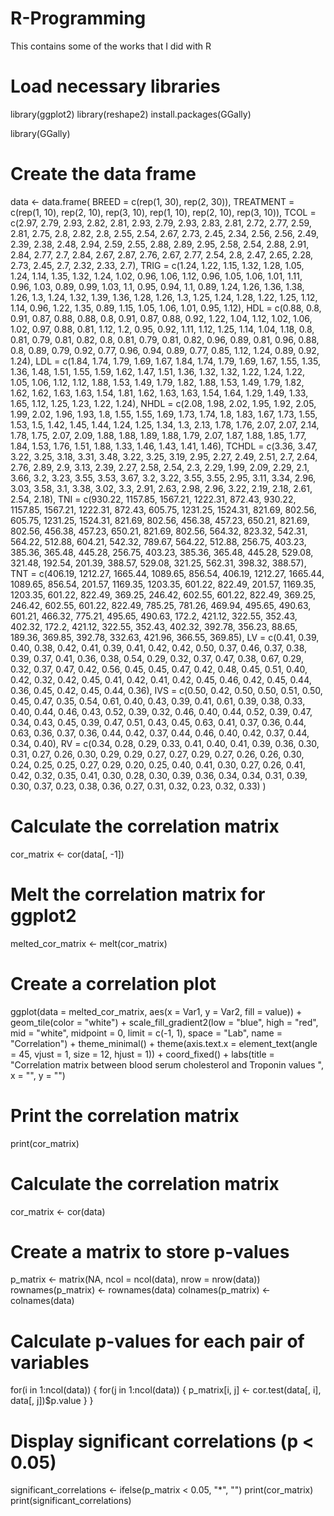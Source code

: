 # R-Programming
This contains some of the works that I did with R
# Load necessary libraries
library(ggplot2)
library(reshape2)
install.packages(GGally)


library(GGally)


# Create the data frame
data <- data.frame(
  BREED = c(rep(1, 30), rep(2, 30)),
  TREATMENT = c(rep(1, 10), rep(2, 10), rep(3, 10), rep(1, 10), rep(2, 10), rep(3, 10)),
  TCOL = c(2.97, 2.79, 2.93, 2.82, 2.81, 2.93, 2.79, 2.93, 2.83, 2.81, 2.72, 2.77, 2.59, 2.81, 2.75, 2.8, 2.82, 2.8, 2.55, 2.54, 2.67, 2.73, 2.45, 2.34, 2.56, 2.56, 2.49, 2.39, 2.38, 2.48,
           2.94, 2.59, 2.55, 2.88, 2.89, 2.95, 2.58, 2.54, 2.88, 2.91, 2.84, 2.77, 2.7, 2.84, 2.67, 2.87, 2.76, 2.67, 2.77, 2.54, 2.8, 2.47, 2.65, 2.28, 2.73, 2.45, 2.7, 2.32, 2.33, 2.7),
  TRIG = c(1.24, 1.22, 1.15, 1.32, 1.28, 1.05, 1.24, 1.14, 1.35, 1.32, 1.24, 1.02, 0.96, 1.06, 1.12, 0.96, 1.05, 1.06, 1.01, 1.11, 0.96, 1.03, 0.89, 0.99, 1.03, 1.1, 0.95, 0.94, 1.1, 0.89,
           1.24, 1.26, 1.36, 1.38, 1.26, 1.3, 1.24, 1.32, 1.39, 1.36, 1.28, 1.26, 1.3, 1.25, 1.24, 1.28, 1.22, 1.25, 1.12, 1.14, 0.96, 1.22, 1.35, 0.89, 1.15, 1.05, 1.06, 1.01, 0.95, 1.12),
  HDL = c(0.88, 0.8, 0.91, 0.87, 0.88, 0.88, 0.8, 0.91, 0.87, 0.88, 0.92, 1.22, 1.04, 1.12, 1.02, 1.06, 1.02, 0.97, 0.88, 0.81, 1.12, 1.2, 0.95, 0.92, 1.11, 1.12, 1.25, 1.14, 1.04, 1.18,
          0.8, 0.81, 0.79, 0.81, 0.82, 0.8, 0.81, 0.79, 0.81, 0.82, 0.96, 0.89, 0.81, 0.96, 0.88, 0.8, 0.89, 0.79, 0.92, 0.77, 0.96, 0.94, 0.89, 0.77, 0.85, 1.12, 1.24, 0.89, 0.92, 1.24),
  LDL = c(1.84, 1.74, 1.79, 1.69, 1.67, 1.84, 1.74, 1.79, 1.69, 1.67, 1.55, 1.35, 1.36, 1.48, 1.51, 1.55, 1.59, 1.62, 1.47, 1.51, 1.36, 1.32, 1.32, 1.22, 1.24, 1.22, 1.05, 1.06, 1.12, 1.12,
          1.88, 1.53, 1.49, 1.79, 1.82, 1.88, 1.53, 1.49, 1.79, 1.82, 1.62, 1.62, 1.63, 1.63, 1.54, 1.81, 1.62, 1.63, 1.63, 1.54, 1.64, 1.29, 1.49, 1.33, 1.65, 1.12, 1.25, 1.23, 1.22, 1.24),
  NHDL = c(2.08, 1.98, 2.02, 1.95, 1.92, 2.05, 1.99, 2.02, 1.96, 1.93, 1.8, 1.55, 1.55, 1.69, 1.73, 1.74, 1.8, 1.83, 1.67, 1.73, 1.55, 1.53, 1.5, 1.42, 1.45, 1.44, 1.24, 1.25, 1.34, 1.3,
           2.13, 1.78, 1.76, 2.07, 2.07, 2.14, 1.78, 1.75, 2.07, 2.09, 1.88, 1.88, 1.89, 1.88, 1.79, 2.07, 1.87, 1.88, 1.85, 1.77, 1.84, 1.53, 1.76, 1.51, 1.88, 1.33, 1.46, 1.43, 1.41, 1.46),
  TCHDL = c(3.36, 3.47, 3.22, 3.25, 3.18, 3.31, 3.48, 3.22, 3.25, 3.19, 2.95, 2.27, 2.49, 2.51, 2.7, 2.64, 2.76, 2.89, 2.9, 3.13, 2.39, 2.27, 2.58, 2.54, 2.3, 2.29, 1.99, 2.09, 2.29, 2.1,
                 3.66, 3.2, 3.23, 3.55, 3.53, 3.67, 3.2, 3.22, 3.55, 3.55, 2.95, 3.11, 3.34, 2.96, 3.03, 3.58, 3.1, 3.38, 3.02, 3.3, 2.91, 2.63, 2.98, 2.96, 3.22, 2.19, 2.18, 2.61, 2.54, 2.18),
  TNI = c(930.22, 1157.85, 1567.21, 1222.31, 872.43, 930.22, 1157.85, 1567.21, 1222.31, 872.43, 605.75, 1231.25, 1524.31, 821.69, 802.56, 605.75, 1231.25, 1524.31, 821.69, 802.56, 456.38, 457.23,
          650.21, 821.69, 802.56, 456.38, 457.23, 650.21, 821.69, 802.56, 564.32, 823.32, 542.31, 564.22, 512.88, 604.21, 542.32, 789.67, 564.22, 512.88, 256.75, 403.23, 385.36, 365.48, 445.28,
          256.75, 403.23, 385.36, 365.48, 445.28, 529.08, 321.48, 192.54, 201.39, 388.57, 529.08, 321.25, 562.31, 398.32, 388.57),
  TNT = c(406.19, 1212.27, 1665.44, 1089.65, 856.54, 406.19, 1212.27, 1665.44, 1089.65, 856.54, 201.57, 1169.35, 1203.35, 601.22, 822.49, 201.57, 1169.35, 1203.35, 601.22, 822.49, 369.25, 246.42,
          602.55, 601.22, 822.49, 369.25, 246.42, 602.55, 601.22, 822.49, 785.25, 781.26, 469.94, 495.65, 490.63, 601.21, 466.32, 775.21, 495.65, 490.63, 172.2, 421.12, 322.55, 352.43, 402.32,
          172.2, 421.12, 322.55, 352.43, 402.32, 392.78, 356.23, 88.65, 189.36, 369.85, 392.78, 332.63, 421.96, 366.55, 369.85),
  LV = c(0.41, 0.39, 0.40, 0.38, 0.42, 0.41, 0.39, 0.41, 0.42, 0.42, 0.50, 0.37, 0.46, 0.37, 0.38, 0.39, 0.37, 0.41, 0.36, 0.38, 
          0.54, 0.29, 0.32, 0.37, 0.47, 0.38, 0.67, 0.29, 0.32, 0.37, 0.47, 0.42, 0.56, 0.45, 0.45, 0.47, 0.42, 0.48, 0.45, 0.51, 
          0.40, 0.42, 0.32, 0.42, 0.45, 0.41, 0.42, 0.41, 0.42, 0.45, 0.46, 0.42, 0.45, 0.44, 0.36, 0.45, 0.42, 0.45, 0.44, 0.36),
  IVS = c(0.50, 0.42, 0.50, 0.50, 0.51, 0.50, 0.45, 0.47, 0.35, 0.54, 0.61, 0.40, 0.43, 0.39, 0.41, 0.61, 0.39, 0.38, 0.33, 0.40, 
           0.44, 0.46, 0.43, 0.52, 0.39, 0.32, 0.46, 0.40, 0.44, 0.52, 0.39, 0.47, 0.34, 0.43, 0.45, 0.39, 0.47, 0.51, 0.43, 0.45, 
           0.63, 0.41, 0.37, 0.36, 0.44, 0.63, 0.36, 0.37, 0.36, 0.44, 0.42, 0.37, 0.44, 0.46, 0.40, 0.42, 0.37, 0.44, 0.34, 0.40),
  RV = c(0.34, 0.28, 0.29, 0.33, 0.41, 0.40, 0.41, 0.39, 0.36, 0.30, 0.31, 0.27, 0.26, 0.30, 0.29, 0.29, 0.27, 0.27, 0.29, 0.27, 
          0.26, 0.26, 0.30, 0.24, 0.25, 0.25, 0.27, 0.29, 0.20, 0.25, 0.40, 0.41, 0.30, 0.27, 0.26, 0.41, 0.42, 0.32, 0.35, 0.41, 
          0.30, 0.28, 0.30, 0.39, 0.36, 0.34, 0.34, 0.31, 0.39, 0.30, 0.37, 0.23, 0.38, 0.36, 0.27, 0.31, 0.32, 0.23, 0.32, 0.33)
)
# Calculate the correlation matrix
cor_matrix <- cor(data[, -1])

# Melt the correlation matrix for ggplot2
melted_cor_matrix <- melt(cor_matrix)

# Create a correlation plot
ggplot(data = melted_cor_matrix, aes(x = Var1, y = Var2, fill = value)) +
  geom_tile(color = "white") +
  scale_fill_gradient2(low = "blue", high = "red", mid = "white", 
                       midpoint = 0, limit = c(-1, 1), space = "Lab", 
                       name = "Correlation") +
  theme_minimal() + 
  theme(axis.text.x = element_text(angle = 45, vjust = 1, 
                                   size = 12, hjust = 1)) +
  coord_fixed() +
  labs(title = "Correlation matrix between blood serum cholesterol and Troponin values ", x = "", y = "")

# Print the correlation matrix
print(cor_matrix)


# Calculate the correlation matrix
cor_matrix <- cor(data)

# Create a matrix to store p-values
p_matrix <- matrix(NA, ncol = ncol(data), nrow = nrow(data))
rownames(p_matrix) <- rownames(data)
colnames(p_matrix) <- colnames(data)

# Calculate p-values for each pair of variables
for(i in 1:ncol(data)) {
  for(j in 1:ncol(data)) {
    p_matrix[i, j] <- cor.test(data[, i], data[, j])$p.value
  }
}

# Display significant correlations (p < 0.05)
significant_correlations <- ifelse(p_matrix < 0.05, "*", "")
print(cor_matrix)
print(significant_correlations)
